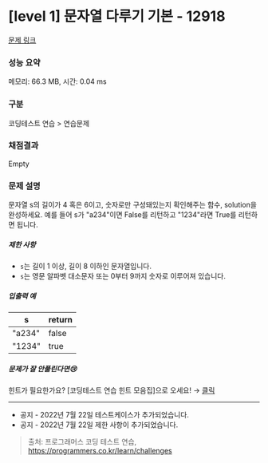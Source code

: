 # [level 1] 문자열 다루기 기본 - 12918 

[문제 링크](https://school.programmers.co.kr/learn/courses/30/lessons/12918) 

### 성능 요약

메모리: 66.3 MB, 시간: 0.04 ms

### 구분

코딩테스트 연습 > 연습문제

### 채점결과

Empty

### 문제 설명

<p>문자열 s의 길이가 4 혹은 6이고, 숫자로만 구성돼있는지 확인해주는 함수, solution을 완성하세요. 예를 들어 s가 "a234"이면 False를 리턴하고 "1234"라면 True를 리턴하면 됩니다.</p>

<h5>제한 사항</h5>

<ul>
<li><code>s</code>는 길이 1 이상, 길이 8 이하인 문자열입니다.</li>
<li><code>s</code>는 영문 알파벳 대소문자 또는 0부터 9까지 숫자로 이루어져 있습니다.</li>
</ul>

<h5>입출력 예</h5>
<table class="table">
        <thead><tr>
<th>s</th>
<th>return</th>
</tr>
</thead>
        <tbody><tr>
<td>"a234"</td>
<td>false</td>
</tr>
<tr>
<td>"1234"</td>
<td>true</td>
</tr>
</tbody>
      </table>
<h5>문제가 잘 안풀린다면😢</h5>

<p>힌트가 필요한가요? [코딩테스트 연습 힌트 모음집]으로 오세요! → <a href="https://school.programmers.co.kr/learn/courses/14743?itm_content=lesson12918" target="_blank" rel="noopener">클릭</a></p>

<hr>

<ul>
<li>공지 - 2022년 7월 22일 테스트케이스가 추가되었습니다.</li>
<li>공지 - 2022년 7월 22일 제한 사항이 추가되었습니다.</li>
</ul>


> 출처: 프로그래머스 코딩 테스트 연습, https://programmers.co.kr/learn/challenges